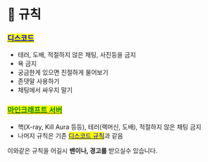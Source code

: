 # 📗 규칙

### [<mark style="color:blue;">**디스코드**</mark>](../getting-started/discord.md)

* 테러, 도배, 적절하지 않은 채팅, 사진등을 금지
* 욕 금지
* 궁금한게 있으면 친절하게 물어보기
* 존댓말 사용하기
* 채팅에서 싸우지 말기

### [<mark style="color:green;">**마인크래프트 서버**</mark>](../getting-started/step-1.md)

* 핵(X-ray, Kill Aura 등등), 테러(랙머신, 도배), 적절하지 않은 채팅 금지
* 나머지 규칙은 기존 [<mark style="color:blue;">디스코드 규칙</mark>](rule.md#undefined)과 같음

이와같은 규칙을 어길시 **밴이나, 경고를** 받으실수 있습니다.
